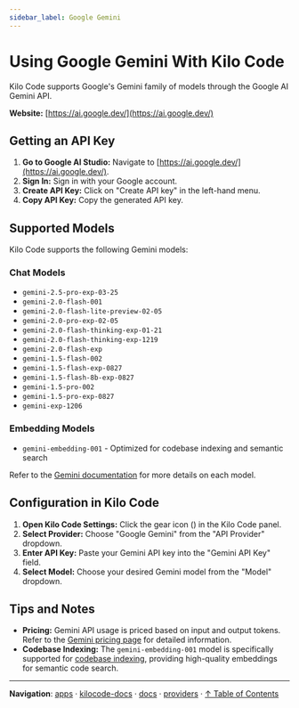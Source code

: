 ```yaml
---
sidebar_label: Google Gemini
---
```


# Using Google Gemini With Kilo Code

Kilo Code supports Google's Gemini family of models through the Google AI Gemini API.

**Website:** [https://ai.google.dev/](https://ai.google.dev/)

## Getting an API Key

1.  **Go to Google AI Studio:** Navigate to [https://ai.google.dev/](https://ai.google.dev/).
2.  **Sign In:** Sign in with your Google account.
3.  **Create API Key:** Click on "Create API key" in the left-hand menu.
4.  **Copy API Key:** Copy the generated API key.

## Supported Models

Kilo Code supports the following Gemini models:

### Chat Models

- `gemini-2.5-pro-exp-03-25`
- `gemini-2.0-flash-001`
- `gemini-2.0-flash-lite-preview-02-05`
- `gemini-2.0-pro-exp-02-05`
- `gemini-2.0-flash-thinking-exp-01-21`
- `gemini-2.0-flash-thinking-exp-1219`
- `gemini-2.0-flash-exp`
- `gemini-1.5-flash-002`
- `gemini-1.5-flash-exp-0827`
- `gemini-1.5-flash-8b-exp-0827`
- `gemini-1.5-pro-002`
- `gemini-1.5-pro-exp-0827`
- `gemini-exp-1206`

### Embedding Models

- `gemini-embedding-001` - Optimized for codebase indexing and semantic search

Refer to the [Gemini documentation](https://ai.google.dev/models/gemini) for more details on each model.

## Configuration in Kilo Code

1.  **Open Kilo Code Settings:** Click the gear icon (<Codicon name="gear" />) in the Kilo Code panel.
2.  **Select Provider:** Choose "Google Gemini" from the "API Provider" dropdown.
3.  **Enter API Key:** Paste your Gemini API key into the "Gemini API Key" field.
4.  **Select Model:** Choose your desired Gemini model from the "Model" dropdown.

## Tips and Notes

- **Pricing:** Gemini API usage is priced based on input and output tokens. Refer to the [Gemini pricing page](https://ai.google.dev/pricing) for detailed information.
- **Codebase Indexing:** The `gemini-embedding-001` model is specifically supported for [codebase indexing](/features/codebase-indexing), providing high-quality embeddings for semantic code search.

---

**Navigation**: [apps](../../../../apps/) · [kilocode-docs](../../../apps/kilocode-docs/) · [docs](../../apps/kilocode-docs/docs/) · [providers](../apps/kilocode-docs/docs/providers/) · [↑ Table of Contents](#gemini)
